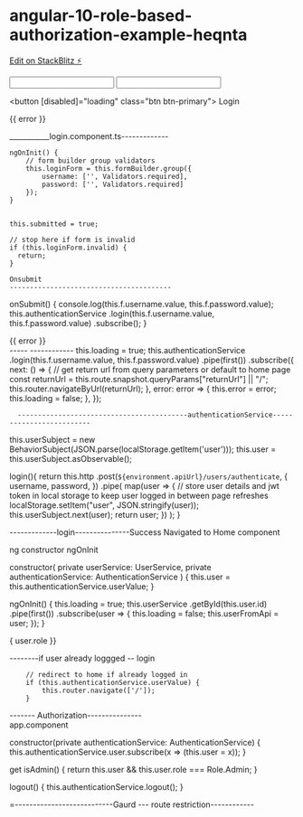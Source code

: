 # angular-10-role-based-authorization-example-heqnta

[Edit on StackBlitz ⚡️](https://stackblitz.com/edit/angular-10-role-based-authorization-example-heqnta)



<input type="text" formControlName="username" class="form-control" />
 <input type="password" formControlName="password" class="form-control" />

   <button [disabled]="loading" class="btn btn-primary">
          Login
        </button>
<div *ngIf="error" class="alert alert-danger mt-3 mb-0">
          {{ error }}
        </div>


___________login.component.ts-------------


    ngOnInit() {
        // form builder group validators
        this.loginForm = this.formBuilder.group({
            username: ['', Validators.required],
            password: ['', Validators.required]
        });
    }


    this.submitted = true;

    // stop here if form is invalid
    if (this.loginForm.invalid) {
      return;
    }

    Onsubmit  
    ----------------------------------------
  onSubmit() {
    console.log(this.f.username.value, this.f.password.value);
    this.authenticationService
      .login(this.f.username.value, this.f.password.value)
      .subscribe();
  }

  <div *ngIf="error" class="alert alert-danger mt-3 mb-0">{{ error }}</div>
    -----       ------------
    this.loading = true;
    this.authenticationService
      .login(this.f.username.value, this.f.password.value)
      .pipe(first())
      .subscribe({
        next: () => {
          // get return url from query parameters or default to home page
          const returnUrl = this.route.snapshot.queryParams["returnUrl"] || "/";
          this.router.navigateByUrl(returnUrl);
        },
        error: error => {
          this.error = error;
          this.loading = false;
        },
      });


      ------------------------------------------authenticationService-------------------------

this.userSubject = new BehaviorSubject<User>(JSON.parse(localStorage.getItem('user')));
        this.user = this.userSubject.asObservable();



login(){
   return this.http
      .post<any>(`${environment.apiUrl}/users/authenticate`, {
        username,
        password,
      })
      .pipe(
        map(user => {
          // store user details and jwt token in local storage to keep user logged in between page refreshes
          localStorage.setItem("user", JSON.stringify(user));
          this.userSubject.next(user);
          return user;
        })
      );
}


-------------login---------------Success
Navigated to Home component

ng constructor    ngOnInit



  constructor(
    private userService: UserService,
    private authenticationService: AuthenticationService
  ) {
    this.user = this.authenticationService.userValue;
  }



ngOnInit() {
    this.loading = true;
    this.userService
      .getById(this.user.id)
      .pipe(first())
      .subscribe(user => {
        this.loading = false;
        this.userFromApi = user;
      });
  }


  { user.role }}

  --------if user already loggged -- login 

        // redirect to home if already logged in
        if (this.authenticationService.userValue) { 
            this.router.navigate(['/']);
        }

-------  Authorization---------------  
app.component

  constructor(private authenticationService: AuthenticationService) {
    this.authenticationService.user.subscribe(x => (this.user = x));
  }

  get isAdmin() {
    return this.user && this.user.role === Role.Admin;
  }

  logout() {
    this.authenticationService.logout();
  }



  =---------------------------Gaurd --- route restriction------------

